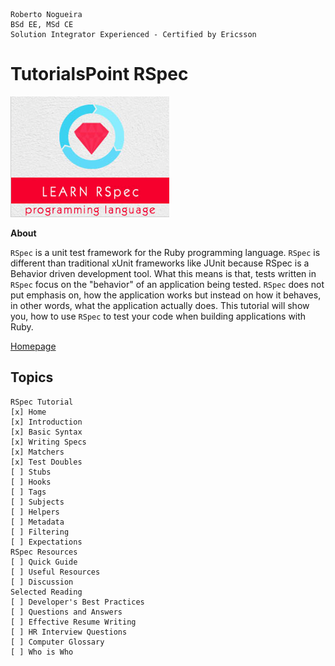 ```
Roberto Nogueira  
BSd EE, MSd CE
Solution Integrator Experienced - Certified by Ericsson
```
# TutorialsPoint RSpec

![tutorialspoint image](images/tutorialspoint.png)

**About**

`RSpec` is a unit test framework for the Ruby programming language. `RSpec` is different than traditional xUnit frameworks like JUnit because RSpec is a Behavior driven development tool. What this means is that, tests written in `RSpec` focus on the "behavior" of an application being tested. `RSpec` does not put emphasis on, how the application works but instead on how it behaves, in other words, what the application actually does. This tutorial will show you, how to use `RSpec` to test your code when building applications with Ruby.

[Homepage](https://www.tutorialspoint.com/rspec/index.htm)

## Topics
```
RSpec Tutorial
[x] Home
[x] Introduction
[x] Basic Syntax
[x] Writing Specs
[x] Matchers
[x] Test Doubles
[ ] Stubs
[ ] Hooks
[ ] Tags
[ ] Subjects
[ ] Helpers
[ ] Metadata
[ ] Filtering
[ ] Expectations
RSpec Resources
[ ] Quick Guide
[ ] Useful Resources
[ ] Discussion
Selected Reading
[ ] Developer's Best Practices
[ ] Questions and Answers
[ ] Effective Resume Writing
[ ] HR Interview Questions
[ ] Computer Glossary
[ ] Who is Who
```
